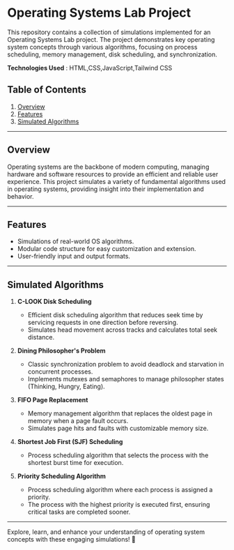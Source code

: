 # Operating Systems Lab Project  

This repository contains a collection of simulations implemented for an Operating Systems Lab project. The project demonstrates key operating system concepts through various algorithms, focusing on process scheduling, memory management, disk scheduling, and synchronization.

**Technologies Used** : HTML,CSS,JavaScript,Tailwind CSS

## Table of Contents  
1. [Overview](#overview)  
2. [Features](#features)  
3. [Simulated Algorithms](#simulated-algorithms)  

---

## Overview  

Operating systems are the backbone of modern computing, managing hardware and software resources to provide an efficient and reliable user experience. This project simulates a variety of fundamental algorithms used in operating systems, providing insight into their implementation and behavior.  

---

## Features  

- Simulations of real-world OS algorithms.  
- Modular code structure for easy customization and extension.  
- User-friendly input and output formats.  

---

## Simulated Algorithms  

1. **C-LOOK Disk Scheduling**  
   - Efficient disk scheduling algorithm that reduces seek time by servicing requests in one direction before reversing.  
   - Simulates head movement across tracks and calculates total seek distance.  

2. **Dining Philosopher's Problem**  
   - Classic synchronization problem to avoid deadlock and starvation in concurrent processes.  
   - Implements mutexes and semaphores to manage philosopher states (Thinking, Hungry, Eating).  

3. **FIFO Page Replacement**  
   - Memory management algorithm that replaces the oldest page in memory when a page fault occurs.  
   - Simulates page hits and faults with customizable memory size.  

4. **Shortest Job First (SJF) Scheduling**  
   - Process scheduling algorithm that selects the process with the shortest burst time for execution.  

5. **Priority Scheduling Algorithm**  
   - Process scheduling algorithm where each process is assigned a priority.  
   - The process with the highest priority is executed first, ensuring critical tasks are completed sooner.

---

Explore, learn, and enhance your understanding of operating system concepts with these engaging simulations! 🚀
